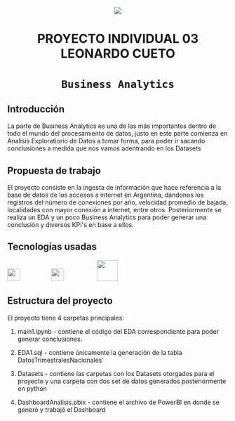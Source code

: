 <p align=center><img src=https://d31uz8lwfmyn8g.cloudfront.net/Assets/logo-henry-white-lg.png><p>

# <h1 align=center> **PROYECTO INDIVIDUAL 03 LEONARDO CUETO** </h1>

# <h1 align=center>**`Business Analytics`**</h1>


## **Introducción**

La parte de Business Analytics es una de las más importantes dentro de todo el mundo del procesamiento de datos, 
justo en este parte comienza en Analisis Exploratiorio de Datos a tomar forma, para poder ir sacando conclusiones a medida que nos vamos adentrando en los Datasets

## **Propuesta de trabajo**

El proyecto consiste en la ingesta de información que hace referencia a la base de datos de los accesos a internet en Argentina, dándonos los registros del número de conexiones por año, velocidad promedio de bajada,
localidades con mayor conexión a internet, entre otros.
Posteriormente se realiza un EDA y un poco Business Analytics para poder generar una conclusión  y diversos KPI's en base a ellos.

## **Tecnologías usadas**
<img src="https://th.bing.com/th/id/OIP.fbVr5gXeIrChfkbOU_S3vgAAAA?pid=ImgDet&rs=1" style="width: 3vw; min-width: 100px;" /><img src="https://th.bing.com/th/id/R.09ba0105b3bc11dac5b7c09443812189?rik=7UmhMl5FciECwQ&riu=http%3a%2f%2famueller.github.io%2fsklearn_014_015_pydata%2fsklearn-logo.png&ehk=%2fdoHlCDrKDgQK%2bMOem6eU3lvCRQHqQrt9J%2f3veiO1Pw%3d&risl=&pid=ImgRaw&r=0" style="width: 3vw; min-width: 100px;" /> <img src="https://th.bing.com/th/id/OIP.p9U41JwQ1DIfoRou4qIJvAHaC_?pid=ImgDet&rs=1" style="width: 5vw; min-width: 120px;" />

## **Estructura del proyecto**

El proyecto tiene 4 carpetas principales: 

1. main1.ipynb - contiene el código del EDA correspondiente para poder generar conclusiones.

2. EDA1.sql - contiene únicamente la generación de la tabla DatosTrimestralesNacionales'

3. Datasets - contiene las carpetas con los Datasets otorgados para el proyecto y una carpeta con dos set de datos generados posteriormente en python

4. DashboardAnalisis.pbix - contiene el archivo de PowerBI en donde se generó y trabajó el Dashboard

